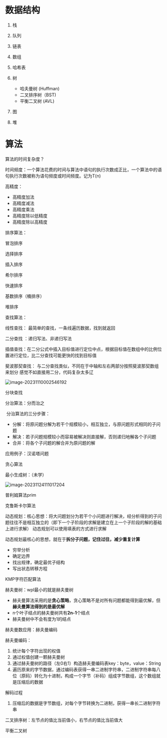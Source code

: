 # 数据结构

1. 栈

2. 队列

3. 链表

4. 数组

5. 哈希表

6. 树 
   - 哈夫曼树 (Huffman)
   - 二叉排序树（BST)
   - 平衡二叉树 (AVL)

7. 图

8. 堆







# 算法



算法的时间复杂度？

时间频度：一个算法花费的时间与算法中语句的执行次数成正比，一个算法中的语句执行次数被称为语句频度或时间频度。记为T(n)



高精度：

- 高精度加法
- 高精度减法
- 高精度乘法
- 高精度除以低精度
- 高精度除以高精度



排序算法：

冒泡排序

选择排序

插入排序

希尔排序

快速排序

基数排序（桶排序）

堆排序





查找算法：

线性查找： 最简单的查找，一条线遍历数据，找到就返回

二分查找 ：递归写法、非递归写法

插值查找：在二分公式中插入目标值进行定位中点，根据目标值在数组中的比例位置进行定位，比二分查找可能更快的找到目标值

斐波那契查找： 与二分查找类似，不同在于中轴和左右两部分按照斐波那契数组来划分 感觉不如直接用二分，代码复杂太多辽

![image-20231110002546192](C:\Users\ouxiaoxin\AppData\Roaming\Typora\typora-user-images\image-20231110002546192.png)

分块查找





分治算法：分而治之

​	分治算法的三分步骤：

- 分解：将原问题分解为若干个规模较小，相互独立，与原问题形式相同的子问题
- 解决：若子问题规模较小而容易被解决则直接解，否则递归地解各个子问题
- 合并：将各个子问题的解合并为原问题的解

应用例子：汉诺塔问题



贪心算法



最小生成树：（未学）

![image-20231124111017204](C:\Users\ouxiaoxin\AppData\Roaming\Typora\typora-user-images\image-20231124111017204.png)

普利姆算法prim

克鲁斯卡尔算法





动态规划：核心思想：将大问题划分为若干个小问题进行解决，经分析得到的子问题往往不是相互独立的（即下一个子阶段的求解是建立在上一个子阶段的解的基础上进行求解） 动态规划可以使用填表的方式进行求解

动态规划最核心的思想，就在于**拆分子问题，记住过往，减少重复计算**

- 穷举分析
- 确定边界
- 找出规律，确定最优子结构
- 写出状态转移方程





KMP字符匹配算法



赫夫曼树：wpl最小的就是赫夫曼树

- 赫夫曼算法采用的是**贪心策略**，贪心策略不是对所有问题都能得到最优解，但**赫夫曼算法得到的是最优解**
- n个叶子结点的赫夫曼树共有**2n-1**个结点
- 赫夫曼树中不会有度为1的结点



赫夫曼数应用：赫夫曼编码

赫夫曼编码： 

1. 统计每个字符出现的权值
2. 通过权值创建一颗赫夫曼树
3. 通过赫夫曼树的路径（左0右1）构造赫夫曼编码表key：byte，value：String
4. 遍历原来的字节数据，通过编码表获得一串二进制字符串，二进制字符串每八位（原码）转化为十进制，构成一个字节（补码）组成字节数组，这个数组就是压缩后的数据

解码过程

1. 压缩后的数据是字节数组，对每个字节转换为二进制，获得一串长二进制字符串





二叉排序树：左节点的值比当前值小，右节点的值比当前值大



平衡二叉树

